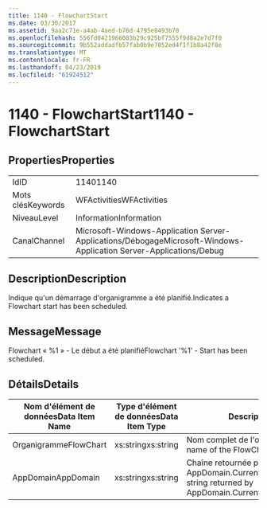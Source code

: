 ```yaml
---
title: 1140 - FlowchartStart
ms.date: 03/30/2017
ms.assetid: 9aa2c71e-a4ab-4aed-b76d-4795e8493b70
ms.openlocfilehash: 556fd0421966083b29c925bf7555f9d8a2e7d7f0
ms.sourcegitcommit: 9b552addadfb57fab0b9e7852ed4f1f1b8a42f8e
ms.translationtype: MT
ms.contentlocale: fr-FR
ms.lasthandoff: 04/23/2019
ms.locfileid: "61924512"
---
```

# <a name="1140---flowchartstart"></a><span data-ttu-id="3abf7-102">1140 - FlowchartStart</span><span class="sxs-lookup"><span data-stu-id="3abf7-102">1140 - FlowchartStart</span></span>
## <a name="properties"></a><span data-ttu-id="3abf7-103">Properties</span><span class="sxs-lookup"><span data-stu-id="3abf7-103">Properties</span></span>  
  
|||  
|-|-|  
|<span data-ttu-id="3abf7-104">Id</span><span class="sxs-lookup"><span data-stu-id="3abf7-104">ID</span></span>|<span data-ttu-id="3abf7-105">1140</span><span class="sxs-lookup"><span data-stu-id="3abf7-105">1140</span></span>|  
|<span data-ttu-id="3abf7-106">Mots clés</span><span class="sxs-lookup"><span data-stu-id="3abf7-106">Keywords</span></span>|<span data-ttu-id="3abf7-107">WFActivities</span><span class="sxs-lookup"><span data-stu-id="3abf7-107">WFActivities</span></span>|  
|<span data-ttu-id="3abf7-108">Niveau</span><span class="sxs-lookup"><span data-stu-id="3abf7-108">Level</span></span>|<span data-ttu-id="3abf7-109">Information</span><span class="sxs-lookup"><span data-stu-id="3abf7-109">Information</span></span>|  
|<span data-ttu-id="3abf7-110">Canal</span><span class="sxs-lookup"><span data-stu-id="3abf7-110">Channel</span></span>|<span data-ttu-id="3abf7-111">Microsoft-Windows-Application Server-Applications/Débogage</span><span class="sxs-lookup"><span data-stu-id="3abf7-111">Microsoft-Windows-Application Server-Applications/Debug</span></span>|  
  
## <a name="description"></a><span data-ttu-id="3abf7-112">Description</span><span class="sxs-lookup"><span data-stu-id="3abf7-112">Description</span></span>  
 <span data-ttu-id="3abf7-113">Indique qu'un démarrage d'organigramme a été planifié.</span><span class="sxs-lookup"><span data-stu-id="3abf7-113">Indicates a Flowchart start has been scheduled.</span></span>  
  
## <a name="message"></a><span data-ttu-id="3abf7-114">Message</span><span class="sxs-lookup"><span data-stu-id="3abf7-114">Message</span></span>  
 <span data-ttu-id="3abf7-115">Flowchart « %1 » - Le début a été planifié</span><span class="sxs-lookup"><span data-stu-id="3abf7-115">Flowchart '%1' - Start has been scheduled.</span></span>  
  
## <a name="details"></a><span data-ttu-id="3abf7-116">Détails</span><span class="sxs-lookup"><span data-stu-id="3abf7-116">Details</span></span>  
  
|<span data-ttu-id="3abf7-117">Nom d'élément de données</span><span class="sxs-lookup"><span data-stu-id="3abf7-117">Data Item Name</span></span>|<span data-ttu-id="3abf7-118">Type d'élément de données</span><span class="sxs-lookup"><span data-stu-id="3abf7-118">Data Item Type</span></span>|<span data-ttu-id="3abf7-119">Description</span><span class="sxs-lookup"><span data-stu-id="3abf7-119">Description</span></span>|  
|--------------------|--------------------|-----------------|  
|<span data-ttu-id="3abf7-120">Organigramme</span><span class="sxs-lookup"><span data-stu-id="3abf7-120">FlowChart</span></span>|<span data-ttu-id="3abf7-121">xs:string</span><span class="sxs-lookup"><span data-stu-id="3abf7-121">xs:string</span></span>|<span data-ttu-id="3abf7-122">Nom complet de l'organigramme.</span><span class="sxs-lookup"><span data-stu-id="3abf7-122">The display name of the FlowChart.</span></span>|  
|<span data-ttu-id="3abf7-123">AppDomain</span><span class="sxs-lookup"><span data-stu-id="3abf7-123">AppDomain</span></span>|<span data-ttu-id="3abf7-124">xs:string</span><span class="sxs-lookup"><span data-stu-id="3abf7-124">xs:string</span></span>|<span data-ttu-id="3abf7-125">Chaîne retournée par AppDomain.CurrentDomain.FriendlyName.</span><span class="sxs-lookup"><span data-stu-id="3abf7-125">The string returned by AppDomain.CurrentDomain.FriendlyName.</span></span>|
